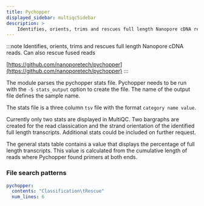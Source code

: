 ```yaml
---
title: Pychopper
displayed_sidebar: multiqcSidebar
description: >
    Identifies, orients, trims and rescues full length Nanopore cDNA reads. Can also rescue fused reads
---
```


<!--
~~~~~ DO NOT EDIT ~~~~~
This file is autogenerated from the MultiQC module python docstring.
Do not edit the markdown, it will be overwritten.

File path for the source of this content: multiqc/modules/pychopper/pychopper.py
~~~~~~~~~~~~~~~~~~~~~~~
-->

:::note
Identifies, orients, trims and rescues full length Nanopore cDNA reads. Can also rescue fused reads

[https://github.com/nanoporetech/pychopper](https://github.com/nanoporetech/pychopper)
:::

The module parses the pychopper stats file. Pychopper needs to be run with the `-S stats_output` option to create the file. The name of the output file defines the sample name.

The stats file is a three column `tsv` file with the format `category name value`.

Currently only two stats are displayed in MultiQC. Two bargraphs are created for the read classication and the strand orientation of the identified full length transcripts. Additional stats could be included on further request.

The general stats table contains a value that displays the percentage of full length transcripts. This value is calculated from the cumulative length of reads where Pychopper found primers at both ends.

### File search patterns

```yaml
pychopper:
  contents: "Classification\tRescue"
  num_lines: 6
```
    